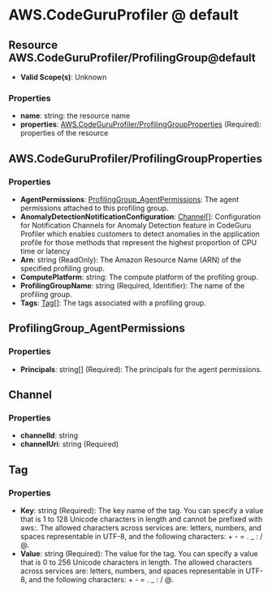 # AWS.CodeGuruProfiler @ default

## Resource AWS.CodeGuruProfiler/ProfilingGroup@default
* **Valid Scope(s)**: Unknown
### Properties
* **name**: string: the resource name
* **properties**: [AWS.CodeGuruProfiler/ProfilingGroupProperties](#awscodeguruprofilerprofilinggroupproperties) (Required): properties of the resource

## AWS.CodeGuruProfiler/ProfilingGroupProperties
### Properties
* **AgentPermissions**: [ProfilingGroup_AgentPermissions](#profilinggroupagentpermissions): The agent permissions attached to this profiling group.
* **AnomalyDetectionNotificationConfiguration**: [Channel](#channel)[]: Configuration for Notification Channels for Anomaly Detection feature in CodeGuru Profiler which enables customers to detect anomalies in the application profile for those methods that represent the highest proportion of CPU time or latency
* **Arn**: string (ReadOnly): The Amazon Resource Name (ARN) of the specified profiling group.
* **ComputePlatform**: string: The compute platform of the profiling group.
* **ProfilingGroupName**: string (Required, Identifier): The name of the profiling group.
* **Tags**: [Tag](#tag)[]: The tags associated with a profiling group.

## ProfilingGroup_AgentPermissions
### Properties
* **Principals**: string[] (Required): The principals for the agent permissions.

## Channel
### Properties
* **channelId**: string
* **channelUri**: string (Required)

## Tag
### Properties
* **Key**: string (Required): The key name of the tag. You can specify a value that is 1 to 128 Unicode characters in length and cannot be prefixed with aws:. The allowed characters across services are: letters, numbers, and spaces representable in UTF-8, and the following characters: + - = . _ : / @.
* **Value**: string (Required): The value for the tag. You can specify a value that is 0 to 256 Unicode characters in length. The allowed characters across services are: letters, numbers, and spaces representable in UTF-8, and the following characters: + - = . _ : / @.

